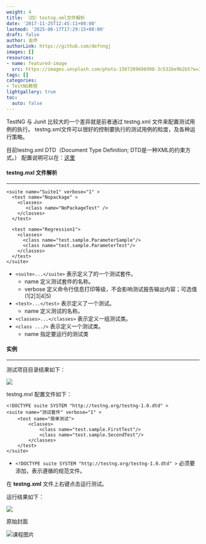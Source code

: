 ```yaml
---
weight: 4
title: （四）testng.xml文件解析
date: '2017-11-25T12:45:11+08:00'
lastmod: '2025-06-17T17:29:15+08:00'
draft: false
author: 虫师
authorLink: https://github.com/defnngj
images: []
resources:
- name: featured-image
  src: https://images.unsplash.com/photo-1507209696998-3c532be9b2b5?w=300
tags: []
categories:
- TestNG教程
lightgallery: true
toc:
  auto: false
---
```




TestNG 与 Junit 比较大的一个差异就是前者通过 testng.xml 文件来配置测试用例的执行。 testng.xml文件可以很好的控制要执行的测试用例的粒度，及各种运行策略。

目前testng.xml DTD（Document Type Definition; DTD是一种XML的约束方式。） 配置说明可以在：[这里](http://testng.org/testng-1.0.dtd.php)

#### testng.mxl 文件解析
---
```
<suite name="Suite1" verbose="1" >
  <test name="Nopackage" >
    <classes>
       <class name="NoPackageTest" />
    </classes>
  </test>

  <test name="Regression1">
    <classes>
      <class name="test.sample.ParameterSample"/>
      <class name="test.sample.ParameterTest"/>
    </classes>
  </test>
</suite>
```
* `<suite>...</suite>`  表示定义了的一个测试套件。
  *  name 定义测试套件的名称。
  *  verbose 定义命令行信息打印等级，不会影响测试报告输出内容；可选值(1|2|3|4|5) 
* `<test>...</test>` 表示定义了一个测试。
  *  name 定义测试的名称。
* `<classes>...</classes>`  表示定义一组测试类。
* `<class .../>` 表示定义一个测试类。
   * name 指定要运行的测试类


#### 实例
---
测试项目目录结果如下：

![](http://img.testclass.net/testng_project.png)

testng.mxl 配置文件如下：

```
<!DOCTYPE suite SYSTEM "http://testng.org/testng-1.0.dtd" >
<suite name="测试套件" verbose="1" >
    <test name="简单测试">
        <classes>
            <class name="test.sample.FirstTest"/>
            <class name="test.sample.SecondTest"/>
        </classes>
    </test>
</suite>
```

* `<!DOCTYPE suite SYSTEM "http://testng.org/testng-1.0.dtd" >` 必须要添加，表示遵循的规范文件。

在 __testng.xml__ 文件上右键点击运行测试。

运行结果如下：

![](http://img.testclass.net/testng_run_result.png)




原始封面

![课程图片](https://images.unsplash.com/photo-1507209696998-3c532be9b2b5?w=300)

